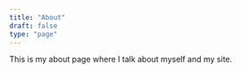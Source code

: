 ```yaml
---
title: "About"
draft: false
type: "page"
---
```


This is my about page where I talk about myself and my site.